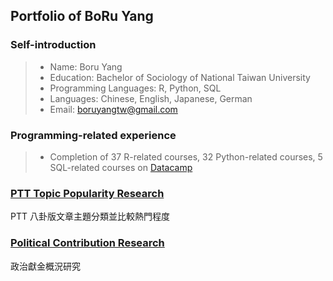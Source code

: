 ## Portfolio of BoRu Yang

### Self-introduction

> * Name: Boru Yang
> * Education: Bachelor of Sociology of National Taiwan University
> * Programming Languages: R, Python, SQL
> * Languages: Chinese, English, Japanese, German
> * Email: [boruyangtw@gmail.com](boruyangtw@gmail.com)

### Programming-related experience

> * Completion of 37 R-related courses, 32 Python-related courses, 5 SQL-related courses on [Datacamp](https://www.datacamp.com)

### [PTT Topic Popularity Research](https://boruyang.github.io/portfolio/topic_popularity_research/topic_popularity_research.html)

PTT 八卦版文章主題分類並比較熱門程度

### [Political Contribution Research](https://boruyang.github.io/portfolio/political_contribution/political_contribution.html)

政治獻金概況研究

